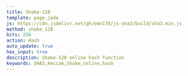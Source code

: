 ```yaml
---
title: Shake-128
template: page.jade
js: https://cdn.jsdelivr.net/gh/emn178/js-sha3/build/sha3.min.js
method: shake_128
bits: 256
action: Hash
auto_update: true
hex_input: true
description: Shake-128 online hash function
keywords: SHA3,Keccak,Shake,online,hash
---
```

